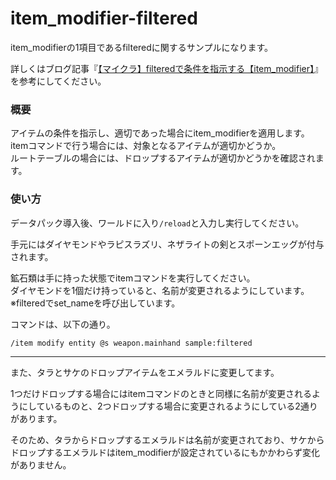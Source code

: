 # item_modifier-filtered
item_modifierの1項目であるfilteredに関するサンプルになります。

詳しくはブログ記事『[【マイクラ】filteredで条件を指示する【item_modifier】](https://natsumake.com/item_modifier-filtered/)』を参考にしてください。

<h3>概要</h3>
アイテムの条件を指示し、適切であった場合にitem_modifierを適用します。<br>
itemコマンドで行う場合には、対象となるアイテムが適切かどうか。<br>
ルートテーブルの場合には、ドロップするアイテムが適切かどうかを確認されます。

<h3>使い方</h3>

データパック導入後、ワールドに入り```/reload```と入力し実行してください。

手元にはダイヤモンドやラピスラズリ、ネザライトの剣とスポーンエッグが付与されます。

鉱石類は手に持った状態でitemコマンドを実行してください。<br>
ダイヤモンドを1個だけ持っていると、名前が変更されるようにしています。<br>
※filteredでset_nameを呼び出しています。

コマンドは、以下の通り。

```copy
/item modify entity @s weapon.mainhand sample:filtered
```

---

また、タラとサケのドロップアイテムをエメラルドに変更してます。

1つだけドロップする場合にはitemコマンドのときと同様に名前が変更されるようにしているものと、2つドロップする場合に変更されるようにしている2通りがあります。

そのため、タラからドロップするエメラルドは名前が変更されており、サケからドロップするエメラルドはitem_modifierが設定されているにもかかわらず変化がありません。

